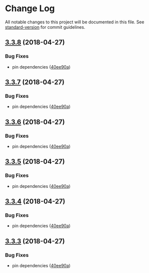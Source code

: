 # Change Log

All notable changes to this project will be documented in this file. See [standard-version](https://github.com/conventional-changelog/standard-version) for commit guidelines.

<a name="3.3.8"></a>
## [3.3.8](https://github.com/canjs/can-util/compare/v3.3.2...v3.3.8) (2018-04-27)


### Bug Fixes

* pin dependencies ([40ee90a](https://github.com/canjs/can-util/commit/40ee90a))



<a name="3.3.7"></a>
## [3.3.7](https://github.com/canjs/can-util/compare/v3.3.2...v3.3.7) (2018-04-27)


### Bug Fixes

* pin dependencies ([40ee90a](https://github.com/canjs/can-util/commit/40ee90a))



<a name="3.3.6"></a>
## [3.3.6](https://github.com/canjs/can-util/compare/v3.3.2...v3.3.6) (2018-04-27)


### Bug Fixes

* pin dependencies ([40ee90a](https://github.com/canjs/can-util/commit/40ee90a))



<a name="3.3.5"></a>
## [3.3.5](https://github.com/canjs/can-util/compare/v3.3.2...v3.3.5) (2018-04-27)


### Bug Fixes

* pin dependencies ([40ee90a](https://github.com/canjs/can-util/commit/40ee90a))



<a name="3.3.4"></a>
## [3.3.4](https://github.com/canjs/can-util/compare/v3.3.2...v3.3.4) (2018-04-27)


### Bug Fixes

* pin dependencies ([40ee90a](https://github.com/canjs/can-util/commit/40ee90a))



<a name="3.3.3"></a>
## [3.3.3](https://github.com/canjs/can-util/compare/v3.3.2...v3.3.3) (2018-04-27)


### Bug Fixes

* pin dependencies ([40ee90a](https://github.com/canjs/can-util/commit/40ee90a))
